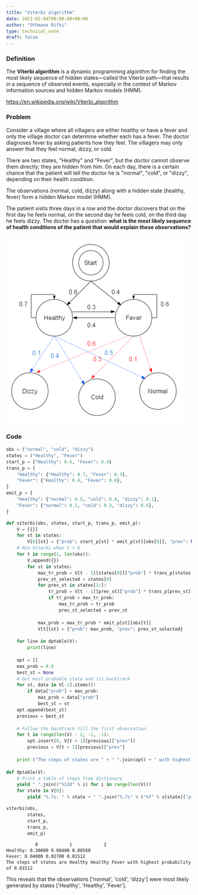 ```yaml
---
title: "Viterbi algorithm"
date: 2021-02-04T00:00:00+00:00
author: "Othmane Rifki"
type: technical_note
draft: false
---
```

### Definition

The **Viterbi algorithm** is a dynamic programming algorithm for finding the most likely sequence of hidden states—called the Viterbi path—that results in a sequence of observed events, especially in the context of Markov information sources and hidden Markov models (HMM).   

https://en.wikipedia.org/wiki/Viterbi_algorithm

### Problem

Consider a village where all villagers are either healthy or have a fever and only the village doctor can determine whether each has a fever. The doctor diagnoses fever by asking patients how they feel. The villagers may only answer that they feel normal, dizzy, or cold.   

There are two states, "Healthy" and "Fever", but the doctor cannot observe them directly; they are hidden from him. On each day, there is a certain chance that the patient will tell the doctor he is "normal", "cold", or "dizzy", depending on their health condition.

The observations (normal, cold, dizzy) along with a hidden state (healthy, fever) form a hidden Markov model (HMM).

The patient visits three days in a row and the doctor discovers that on the first day he feels normal, on the second day he feels cold, on the third day he feels dizzy. The doctor has a question: **what is the most likely sequence of health conditions of the patient that would explain these observations?**

![An_example_of_HMM.png](An_example_of_HMM.png)

### Code


```python
obs = ("normal", "cold", "dizzy")
states = ("Healthy", "Fever")
start_p = {"Healthy": 0.6, "Fever": 0.4}
trans_p = {
    "Healthy": {"Healthy": 0.7, "Fever": 0.3},
    "Fever": {"Healthy": 0.4, "Fever": 0.6},
}
emit_p = {
    "Healthy": {"normal": 0.5, "cold": 0.4, "dizzy": 0.1},
    "Fever": {"normal": 0.1, "cold": 0.3, "dizzy": 0.6},
}
```


```python
def viterbi(obs, states, start_p, trans_p, emit_p):
    V = [{}]
    for st in states:
        V[0][st] = {"prob": start_p[st] * emit_p[st][obs[0]], "prev": None}
    # Run Viterbi when t > 0
    for t in range(1, len(obs)):
        V.append({})
        for st in states:
            max_tr_prob = V[t - 1][states[0]]["prob"] * trans_p[states[0]][st]
            prev_st_selected = states[0]
            for prev_st in states[1:]:
                tr_prob = V[t - 1][prev_st]["prob"] * trans_p[prev_st][st]
                if tr_prob > max_tr_prob:
                    max_tr_prob = tr_prob
                    prev_st_selected = prev_st

            max_prob = max_tr_prob * emit_p[st][obs[t]]
            V[t][st] = {"prob": max_prob, "prev": prev_st_selected}

    for line in dptable(V):
        print(line)

    opt = []
    max_prob = 0.0
    best_st = None
    # Get most probable state and its backtrack
    for st, data in V[-1].items():
        if data["prob"] > max_prob:
            max_prob = data["prob"]
            best_st = st
    opt.append(best_st)
    previous = best_st

    # Follow the backtrack till the first observation
    for t in range(len(V) - 2, -1, -1):
        opt.insert(0, V[t + 1][previous]["prev"])
        previous = V[t + 1][previous]["prev"]

    print ("The steps of states are " + " ".join(opt) + " with highest probability of %s" % max_prob)

def dptable(V):
    # Print a table of steps from dictionary
    yield " ".join(("%12d" % i) for i in range(len(V)))
    for state in V[0]:
        yield "%.7s: " % state + " ".join("%.7s" % ("%f" % v[state]["prob"]) for v in V)

```


```python
viterbi(obs,
        states,
        start_p,
        trans_p,
        emit_p)
```

               0            1            2
    Healthy: 0.30000 0.08400 0.00588
    Fever: 0.04000 0.02700 0.01512
    The steps of states are Healthy Healthy Fever with highest probability of 0.01512


This reveals that the observations ['normal', 'cold', 'dizzy'] were most likely generated by states ['Healthy', 'Healthy', 'Fever'].
